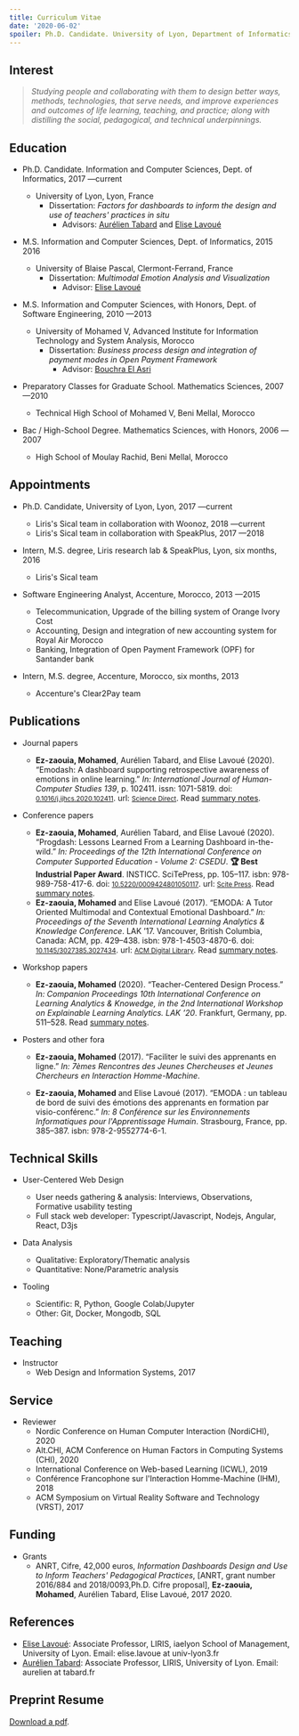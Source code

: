 ```yaml
---
title: Curriculum Vitae
date: '2020-06-02'
spoiler: Ph.D. Candidate. University of Lyon, Department of Informatics
---
```


## Interest

> _Studying people and collaborating with them to design better ways, methods, technologies, that serve needs, and improve experiences and outcomes of life learning, teaching, and practice; along with distilling the social, pedagogical, and technical underpinnings._


## Education

- Ph.D. Candidate. Information and Computer Sciences, Dept. of Informatics, 2017 —current
  - University of Lyon, Lyon, France
    - Dissertation: *Factors for dashboards to inform the design and use of teachers' practices in situ*
      - Advisors: <a href="https://www.tabard.fr/" target="_blank">Aurélien Tabard</a> and <a href="https://perso.liris.cnrs.fr/elise.lavoue/" target="_blank">Elise Lavoué</a>

- M.S. Information and Computer Sciences, Dept. of Informatics, 2015
    2016
  - University of Blaise Pascal, Clermont-Ferrand, France
    - Dissertation: *Multimodal Emotion Analysis and Visualization*
      - Advisor: <a href="https://perso.liris.cnrs.fr/elise.lavoue/" target="_blank">Elise Lavoué</a>

- M.S. Information and Computer Sciences, with Honors, Dept. of Software Engineering, 2010 —2013
  - University of Mohamed V, Advanced Institute for Information Technology and System Analysis, Morocco
    - Dissertation: *Business process design and integration of payment modes in Open Payment Framework*
      - Advisor: <a href="https://scholar.google.fr/citations?user=500BTDkAAAAJ&hl=fr" target="_blank">Bouchra El Asri</a> 

- Preparatory Classes for Graduate School. Mathematics Sciences, 2007 —2010
  - Technical High School of Mohamed V, Beni Mellal, Morocco

- Bac / High-School Degree. Mathematics Sciences, with Honors, 2006 —2007
  - High School of Moulay Rachid, Beni Mellal, Morocco

## Appointments

- Ph.D. Candidate, University of Lyon, Lyon, 2017 —current
  - Liris's Sical team in collaboration with Woonoz, 2018 —current
  - Liris's Sical team in collaboration with SpeakPlus, 2017 —2018

- Intern, M.S. degree, Liris research lab & SpeakPlus, Lyon, six months, 2016
  - Liris's Sical team

- Software Engineering Analyst, Accenture, Morocco, 2013 —2015
  - Telecommunication, Upgrade of the billing system of Orange Ivory Cost
  - Accounting, Design and integration of new accounting system for Royal Air Morocco
  - Banking, Integration of Open Payment Framework (OPF) for Santander bank

- Intern, M.S. degree, Accenture, Morocco, six months, 2013
  - Accenture's Clear2Pay team

## Publications

- Journal papers
  - **Ez-zaouia, Mohamed**, Aurélien Tabard, and Elise Lavoué (2020). “Emodash: A dashboard supporting retrospective awareness of emotions in online learning.” *In: International Journal of Human-Computer Studies 139*, p. 102411. issn: 1071-5819. doi: <a href="https://doi.org/10.1016/j.ijhcs.2020.102411" target="_blank"><small>0.1016/j.ijhcs.2020.102411</small></a>. url: <a href="http://www.sciencedirect.com/science/article/pii/S1071581918305585" target="_blank"><small>Science Direct</small></a>. Read [summary notes](/papers/emotion-awareness-effects-on-teachers-feedback-in-the-wild/).

- Conference papers
  - **Ez-zaouia, Mohamed**, Aurélien Tabard, and Elise Lavoué (2020). “Progdash: Lessons Learned From a Learning Dashboard in-the-wild.” *In: Proceedings of the 12th International Conference on Computer Supported Education - Volume 2: CSEDU*. **🏆 Best Industrial Paper Award**. INSTICC. SciTePress, pp. 105–117. isbn: 978-989-758-417-6. doi: <a href="https://doi.org/10.5220/0009424801050117" target="_blank"><small>10.5220/0009424801050117</small></a>. url: <a href="http://www.sciencedirect.com/science/article/pii/S1071581918305585" target="_blank"><small>Scite Press</small></a>. Read [summary notes](/papers/learning-progression-effects-on-teachers-practices-in-the-wild/).
  - **Ez-zaouia, Mohamed** and Elise Lavoué (2017). “EMODA: A Tutor Oriented Multimodal and Contextual Emotional Dashboard.” *In: Proceedings of the Seventh International Learning Analytics & Knowledge Conference*. LAK ’17. Vancouver, British Columbia, Canada: ACM, pp. 429–438. isbn: 978-1-4503-4870-6. doi: <a href="https://doi.org/10.1145/3027385.3027434" target="_blank"><small>10.1145/3027385.3027434</small></a>. url: <a href="https://dl.acm.org/doi/10.1145/3027385.3027434" target="_blank"><small>ACM Digital Library</small></a>. Read [summary notes](/papers/multimodal-emotions-awareness-in-online-learning/).

- Workshop papers
  - **Ez-zaouia, Mohamed** (2020). “Teacher-Centered Design Process.” *In: Companion Proceedings 10th International Conference on Learning Analytics & Knowedge, in the 2nd International Workshop on Explainable Learning Analytics. LAK ’20*. Frankfurt, Germany, pp. 511–528. Read [summary notes](/papers/towards-teachers-centered-design/).

- Posters and other fora
  - **Ez-zaouia, Mohamed** (2017). “Faciliter le suivi des apprenants en ligne.” *In: 7èmes Rencontres des Jeunes Chercheuses et Jeunes Chercheurs en Interaction Homme-Machine*.
 
  - **Ez-zaouia, Mohamed** and Elise Lavoué (2017). “EMODA : un tableau de bord de suivi des émotions des apprenants en formation par visio-conférenc.” *In: 8 Conférence sur les Environnements Informatiques pour l'Apprentissage Humain*. Strasbourg, France, pp. 385–387. isbn: 978-2-9552774-6-1.


## Technical Skills

- User-Centered Web Design
  - User needs gathering & analysis: Interviews, Observations, Formative usability testing
  - Full stack web developer: Typescript/Javascript, Nodejs, Angular, React, D3js

- Data Analysis
  - Qualitative: Exploratory/Thematic analysis
  - Quantitative: None/Parametric analysis

- Tooling
  - Scientific: R, Python, Google Colab/Jupyter
  - Other: Git, Docker, Mongodb, SQL

## Teaching

- Instructor
  - Web Design and Information Systems, 2017

## Service

- Reviewer
  - Nordic Conference on Human Computer Interaction (NordiCHI), 2020
  - Alt.CHI, ACM Conference on Human Factors in Computing Systems (CHI), 2020
  - International Conference on Web-based Learning (ICWL), 2019
  - Conférence Francophone sur l'Interaction Homme-Machine (IHM), 2018
  - ACM Symposium on Virtual Reality Software and Technology (VRST), 2017

## Funding

- Grants
  - ANRT, Cifre, 42,000 euros, *Information Dashboards Design and Use to Inform Teachers' Pedagogical Practices*, [ANRT, grant number 2016/884 and 2018/0093,Ph.D. Cifre proposal], **Ez-zaouia, Mohamed**, Aurélien Tabard, Elise Lavoué, 2017 2020.

## References

- <a href="https://perso.liris.cnrs.fr/elise.lavoue/" target="_blank">Elise Lavoué</a>: Associate Professor, LIRIS, iaelyon School of Management, University of Lyon. Email: elise.lavoue at univ-lyon3.fr
- <a href="https://www.tabard.fr/" target="_blank">Aurélien Tabard</a>: Associate Professor, LIRIS, University of Lyon. Email: aurelien at tabard.fr

## Preprint Resume

<a href="./Mohamed_Ez-zaouia_Resume.pdf" target="_blank">Download a pdf</a>.
